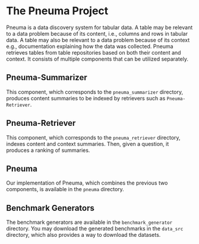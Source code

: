 # The Pneuma Project

Pneuma is a data discovery system for tabular data. A table may be relevant to a data problem because of its content, i.e., columns and rows in tabular data. A table may also be relevant to a data problem because of its context e.g., documentation explaining how the data was collected. Pneuma retrieves tables from table repositories based on both their content and context. It consists of multiple components that can be utilized separately.

## Pneuma-Summarizer

This component, which corresponds to the `pneuma_summarizer` directory, produces content summaries to be indexed by retrievers such as `Pneuma-Retriever`.

## Pneuma-Retriever

This component, which corresponds to the `pneuma_retriever` directory, indexes content and context summaries. Then, given a question, it produces a ranking of summaries.

## Pneuma

Our implementation of Pneuma, which combines the previous two components, is available in the `pneuma` directory.

## Benchmark Generators

The benchmark generators are available in the `benchmark_generator` directory. You may download the generated benchmarks in the `data_src` directory, which also provides a way to download the datasets.
